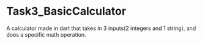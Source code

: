 # Task3_BasicCalculator
A calculator made in dart that takes in 3 inputs(2 integers and 1 string), and does a specific math operation.

